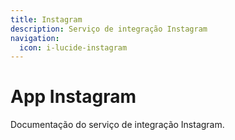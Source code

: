 ```yaml
---
title: Instagram
description: Serviço de integração Instagram
navigation:
  icon: i-lucide-instagram
---
```


# App Instagram

Documentação do serviço de integração Instagram.
